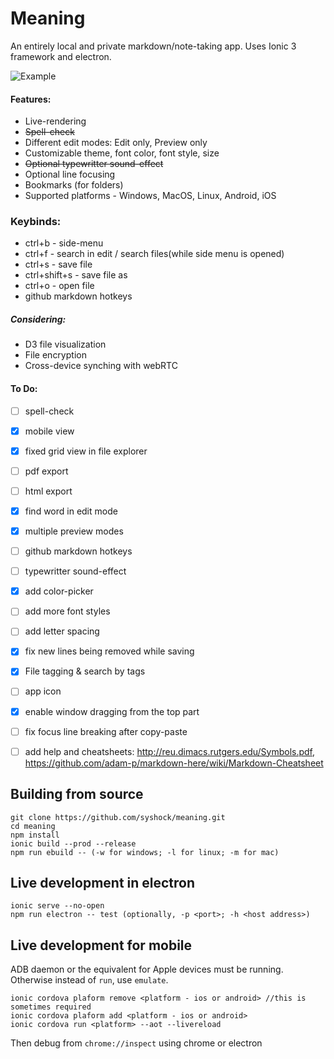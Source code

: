 # Meaning
An entirely local and private markdown/note-taking app.
Uses Ionic 3 framework and electron. 

![Example](https://github.com/SyShock/Meaning/blob/master/output.gif?raw=true)

#### Features:
- Live-rendering
- ~~Spell-check~~
- Different edit modes: Edit only, Preview only
- Customizable theme, font color, font style, size
- ~~Optional typewritter sound-effect~~
- Optional line focusing
- Bookmarks (for folders)
- Supported platforms - Windows, MacOS, Linux, Android, iOS


### Keybinds:
- ctrl+b - side-menu
- ctrl+f - search in edit / search files(while side menu is opened)
- ctrl+s - save file
- ctrl+shift+s - save file as
- ctrl+o - open file
- github markdown hotkeys


##### Considering:
- D3 file visualization
- File encryption
- Cross-device synching with webRTC


#### To Do:
- [ ] spell-check
- [x] mobile view
- [x] fixed grid view in file explorer
- [ ] pdf export
- [ ] html export
- [x] find word in edit mode
- [x] multiple preview modes
- [ ] github markdown hotkeys
- [ ] typewritter sound-effect
- [x] add color-picker
- [ ] add more font styles
- [ ] add letter spacing
- [x] fix new lines being removed while saving
- [x] File tagging & search by tags
- [ ] app icon 
- [X] enable window dragging from the top part
- [ ] fix focus line breaking after copy-paste
- [ ] add help and cheatsheets: 
http://reu.dimacs.rutgers.edu/Symbols.pdf,
https://github.com/adam-p/markdown-here/wiki/Markdown-Cheatsheet


## Building from source
```
git clone https://github.com/syshock/meaning.git
cd meaning
npm install
ionic build --prod --release
npm run ebuild -- (-w for windows; -l for linux; -m for mac)
```

## Live development in electron
```
ionic serve --no-open
npm run electron -- test (optionally, -p <port>; -h <host address>)
```

## Live development for mobile
ADB daemon or the equivalent for Apple devices must be running.
Otherwise instead of `run`, use `emulate`.
```
ionic cordova plaform remove <platform - ios or android> //this is sometimes required
ionic cordova plaform add <platform - ios or android>
ionic cordova run <platform> --aot --livereload 
```
Then debug from `chrome://inspect` using chrome or electron
